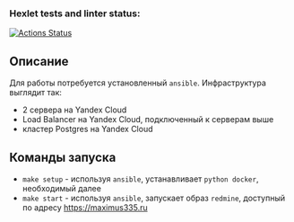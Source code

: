 ### Hexlet tests and linter status:
[![Actions Status](https://github.com/maximus335/devops-for-programmers-project-76/actions/workflows/hexlet-check.yml/badge.svg)](https://github.com/maximus335/devops-for-programmers-project-76/actions)


## Описание
Для работы потребуется установленный `ansible`. Инфраструктура выглядит так:
- 2 сервера на Yandex Cloud
- Load Balancer на Yandex Cloud, подключенный к серверам выше
- кластер Postgres на Yandex Cloud

## Команды запуска
- `make setup` - используя `ansible`, устанавливает `python docker`, необходимый далее
- `make start` - используя `ansible`, запускает образ `redmine`, доступный по адресу https://maximus335.ru
